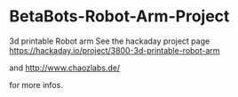 # BetaBots-Robot-Arm-Project
3d printable Robot arm 
See the hackaday project page 
https://hackaday.io/project/3800-3d-printable-robot-arm

and 
http://www.chaozlabs.de/

for more infos.
